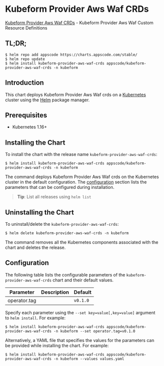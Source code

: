# Kubeform Provider Aws Waf CRDs

[Kubeform Provider Aws Waf CRDs](https://github.com/kubeform) - Kubeform Provider Aws Waf Custom Resource Definitions

## TL;DR;

```console
$ helm repo add appscode https://charts.appscode.com/stable/
$ helm repo update
$ helm install kubeform-provider-aws-waf-crds appscode/kubeform-provider-aws-waf-crds -n kubeform
```

## Introduction

This chart deploys Kubeform Provider Aws Waf crds on a [Kubernetes](http://kubernetes.io) cluster using the [Helm](https://helm.sh) package manager.

## Prerequisites

- Kubernetes 1.16+

## Installing the Chart

To install the chart with the release name `kubeform-provider-aws-waf-crds`:

```console
$ helm install kubeform-provider-aws-waf-crds appscode/kubeform-provider-aws-waf-crds -n kubeform
```

The command deploys Kubeform Provider Aws Waf crds on the Kubernetes cluster in the default configuration. The [configuration](#configuration) section lists the parameters that can be configured during installation.

> **Tip**: List all releases using `helm list`

## Uninstalling the Chart

To uninstall/delete the `kubeform-provider-aws-waf-crds`:

```console
$ helm delete kubeform-provider-aws-waf-crds -n kubeform
```

The command removes all the Kubernetes components associated with the chart and deletes the release.

## Configuration

The following table lists the configurable parameters of the `kubeform-provider-aws-waf-crds` chart and their default values.

|  Parameter   | Description | Default  |
|--------------|-------------|----------|
| operator.tag |             | `v0.1.0` |


Specify each parameter using the `--set key=value[,key=value]` argument to `helm install`. For example:

```console
$ helm install kubeform-provider-aws-waf-crds appscode/kubeform-provider-aws-waf-crds -n kubeform --set operator.tag=v0.1.0
```

Alternatively, a YAML file that specifies the values for the parameters can be provided while
installing the chart. For example:

```console
$ helm install kubeform-provider-aws-waf-crds appscode/kubeform-provider-aws-waf-crds -n kubeform --values values.yaml
```
